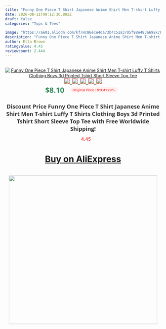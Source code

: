```yaml
---
title: "Funny One Piece T Shirt Japanese Anime Shirt Men T-shirt Luffy T Shirts Clothing Boys 3d Printed Tshirt Short Sleeve Top Tee"
date: 2020-08-11T08:12:36.892Z
draft: false
categories: "Tops & Tees"

image: "https://ae01.alicdn.com/kf/Hc86ece4da73b4c51a3705f98e483a698x/Funny-One-Piece-T-Shirt-Japanese-Anime-Shirt-Men-T-shirt-Luffy-T-Shirts-Clothing-Boys.jpg"
description: "Funny One Piece T Shirt Japanese Anime Shirt Men T-shirt Luffy T Shirts Clothing Boys 3d Printed Tshirt Short Sleeve Top Tee"
author: Ella Brown
ratingvalue: 4.45
reviewcount: 2.444
---
```

<br>
<div style="text-align: center;">
<a href="https://s.click.aliexpress.com/e/_AmjkZn" target="_blank" rel="nofollow noopener noreferrer"><img alt="Funny One Piece T Shirt Japanese Anime Shirt Men T-shirt Luffy T Shirts Clothing Boys 3d Printed Tshirt Short Sleeve Top Tee" class="magnifier-image" src="https://ae01.alicdn.com/kf/Hc86ece4da73b4c51a3705f98e483a698x/Funny-One-Piece-T-Shirt-Japanese-Anime-Shirt-Men-T-shirt-Luffy-T-Shirts-Clothing-Boys.jpg_640x640.jpg">
<br>
<img style="border:1px solid salmon" src="https://ae01.alicdn.com/kf/Hc86ece4da73b4c51a3705f98e483a698x/Funny-One-Piece-T-Shirt-Japanese-Anime-Shirt-Men-T-shirt-Luffy-T-Shirts-Clothing-Boys.jpg_120x120.jpg">&nbsp;&nbsp;<img style="border:1px solid salmon" src="https://ae01.alicdn.com/kf/H4adfce48ef6e4fbd936d3a375367efe5r/Funny-One-Piece-T-Shirt-Japanese-Anime-Shirt-Men-T-shirt-Luffy-T-Shirts-Clothing-Boys.jpg_120x120.jpg">&nbsp;&nbsp;<img style="border:1px solid salmon" src="https://ae01.alicdn.com/kf/H3068447eb0bf4c098f30b549a0bf40b9c/Funny-One-Piece-T-Shirt-Japanese-Anime-Shirt-Men-T-shirt-Luffy-T-Shirts-Clothing-Boys.jpg_120x120.jpg">&nbsp;&nbsp;<img style="border:1px solid salmon" src="https://ae01.alicdn.com/kf/H50005adf21d4442888088c952dfe38caB/Funny-One-Piece-T-Shirt-Japanese-Anime-Shirt-Men-T-shirt-Luffy-T-Shirts-Clothing-Boys.jpg_120x120.jpg">&nbsp;&nbsp;<img style="border:1px solid salmon" src="https://ae01.alicdn.com/kf/Hf16b23c51a8f4a139c67781619fb3319P/Funny-One-Piece-T-Shirt-Japanese-Anime-Shirt-Men-T-shirt-Luffy-T-Shirts-Clothing-Boys.jpg_120x120.jpg"></a></div><br0>
<div style="text-align: center;"><span style="background-color: white; border: 0px; box-sizing: border-box; color: seagreen; display: inline-block; font-family: &quot;open sans&quot; , &quot;arial&quot; , &quot;helvetica&quot; , sans-serif , &quot;heiti&quot;; font-size: 24px; font-stretch: inherit; font-weight: 700; line-height: inherit; margin: 0px 10px 0px 0px; padding: 0px; vertical-align: middle;">$8.10 </span>
<span style="background: rgb(255 , 241 , 241); border-radius: 3px; border: 0px; box-sizing: border-box; color: #ff4747; display: inline-block; font-family: inherit; font-size: 12px; font-stretch: inherit; font-style: inherit; font-variant: inherit; font-weight: 600; line-height: inherit; margin: 0px; padding: 2px 5px; transform: scale(0.9); vertical-align: middle;">Original Price : <b style="text-decoration: line-through;">$11.41 </b> 29%&nbsp;&nbsp;</span></div>
<h1 style="color: #333333; display: inline-block; font-family: &quot;open sans&quot; , &quot;arial&quot; , &quot;helvetica&quot; , sans-serif , &quot;heiti&quot;; font-size: 18px; font-stretch: inherit; font-weight: 700; text-align: center;">Discount Price Funny One Piece T Shirt Japanese Anime Shirt Men T-shirt Luffy T Shirts Clothing Boys 3d Printed Tshirt Short Sleeve Top Tee with Free Worldwide Shipping!</h1>
<div style="color: #ff4747; text-align: center;">
<img src="https://4.bp.blogspot.com/-M0ZcTcb-5uY/XleCXlxnR4I/AAAAAAAAAEc/OrjgMkXV1oMQFaCRZj5HQwOCBcu3w1FegCPcBGAYYCw/s1600/star.png" style="height: 15px;">&nbsp;<b>4.45</b></div>
<div class="button_cont" align="center"><a class="buynow_a" href="https://s.click.aliexpress.com/e/_AmjkZn" target="_blank" rel="nofollow noopener noreferrer"><H1>Buy on AliExpress</H1></a></div><br>
<div class="separator" style="clear: both; text-align: center;">
<img src="https://lh3.googleusercontent.com/-pTy5HemUv9M/XlePHvY0dAI/AAAAAAAAAE4/0nX5iRUoIWY8eMW9Dpxeirr157OZliDIgCLcBGAsYHQ/s1600/badge.gif" width="480">
</div>
